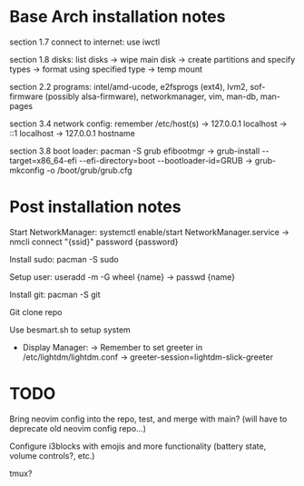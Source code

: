 # Base Arch installation notes
section 1.7 connect to internet: use iwctl

section 1.8 disks: list disks -> wipe main disk -> create partitions and specify types -> format using specified type -> temp mount

section 2.2 programs: intel/amd-ucode, e2fsprogs (ext4), lvm2, sof-firmware (possibly alsa-firmware), networkmanager, vim, man-db, man-pages

section 3.4 network config: remember /etc/host(s) -> 127.0.0.1 localhost -> ::1 localhost -> 127.0.0.1 hostname

section 3.8 boot loader: pacman -S grub efibootmgr -> grub-install --target=x86_64-efi --efi-directory=boot --bootloader-id=GRUB -> grub-mkconfig -o /boot/grub/grub.cfg

# Post installation notes
Start NetworkManager: systemctl enable/start NetworkManager.service -> nmcli connect "{ssid}" password {password}

Install sudo: pacman -S sudo

Setup user: useradd -m -G wheel {name} -> passwd {name}

Install git: pacman -S git

Git clone repo

Use besmart.sh to setup system
- Display Manager: -> Remember to set greeter in /etc/lightdm/lightdm.conf -> greeter-session=lightdm-slick-greeter

# TODO
Bring neovim config into the repo, test, and merge with main? (will have to deprecate old neovim config repo...)

Configure i3blocks with emojis and more functionality (battery state, volume controls?, etc.)

tmux?

